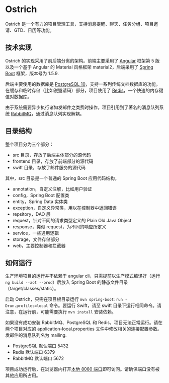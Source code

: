 # Ostrich

Ostrich 是一个有力的项目管理工具，支持消息提醒、聊天、任务分组、项目邀请、GTD、日历等功能。

## 技术实现

Ostrich 的实现采用了前后端分离的架构。前端主要采用了 [Angular](https://angular.cn) 框架第 5 版以及一个基于 Angular 的 Material 风格框架 material2，后端采用了 [Spring Boot](https://projects.spring.io/spring-boot/) 框架，版本号为 1.5.9.

后端主要使用的数据库是 [PostgreSQL 10](https://www.postgresql.org/)，支持一系列传统文档数据库的功能。在缓存和临时存储（比如说邀请码）部分，项目使用了 [Redis](https://redis.io/)，一个快速的内存键值对数据库。

由于系统需要异步执行诸如发邮件之类费时操作，项目引用到了著名的消息队列系统 [RabbitMQ](https://www.rabbitmq.com/)，通过消息队列实现解耦。

## 目录结构

整个项目分为三个部分：

* src 目录，存放了后端主体部分的源代码
* frontend 目录，存放了前端部分的源代码
* swift 目录，存放了邮件服务的源代码

其中，src 目录是一个普通的 Spring Boot 应用代码结构。

* annotation，自定义注解，比如用户验证
* config，Spring Boot 配置类
* entity，Spring Data 实体类
* exception，自定义异常类，用以在控制器中返回错误
* repsitory，DAO 层
* request，针对不同的请求类型定义的 Plain Old Java Object
* response，类似 request，为不同的响应所定义
* service，一些通用逻辑
* storage，文件存储部分
* web，主要控制器和拦截器

## 如何运行

生产环境项目的运行并不依赖于 angular cli，只需提前以生产模式编译好（运行 `ng build --aot --prod`）后放入 Spring Boot 的静态文件目录（target/classes/static）。

启动 Ostrich，只需在项目根目录运行 `mvn spring-boot:run -Drun.profiles=local` 命令。要运行 Swift，请至 swift 目录下运行相同命令。请注意，在运行前，可能需要执行 `mvn install` 安装依赖。

如果没有成功安装 RabbitMQ、PostgreSQL 和 Redis，项目无法正常运行。请在两个项目对应的 application-local.properties 文件中修改相关的连接配置参数。发邮件的消息队列名为 mailing.

* PostgreSQL 默认端口 5432
* Redis 默认端口 6379
* RabbitMQ 默认端口 5672

项目成功运行后，在浏览器内打开[本地 8080 端口](http://localhost:8080)即可访问。请确保端口没有被其他应用所占用。
